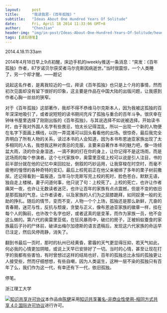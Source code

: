 ```yaml
---
layout:     post
title:      "我读我思-《百年孤独》"
subtitle:   "Ideas About One Hundred Years Of Solitude"
date:       Fri, April 18 2014 11:33:06 GMT+8
author:     "ChenJian"
header-img: "img/in-post/Ideas-About-One-Hundred-Years-Of-Solitude/head_blog.jpg"
tags: [读后随笔]
---
```


2014.4.18.11:33am

2014年4月18日早上9点初醒，床边手机的iweekly推送一条消息：“突发：《百年孤独》作者，87岁诺贝尔获奖者马尔克斯因病逝世。”当时很震惊，一个人类睡了，另一个却才醒。——题记

说起这名作者，是离我较近的一位，拜读《百年孤独》也只是上个月的事情，然而初次见面却没有留下很好的印象，这主要是作品在中国大陆的出版问题，让我感到作者心胸一丝丝的狭窄。

对于《百年孤独》这部著作，我却不得不恭维马尔克斯本人，因为我被这孤独的百年深深地吸引了，或者说短短的读书期间充斥了孤独与重合的百年斗争。很庆幸在钟味书屋里选择了刚刚出版的《百年孤独》，与其说选择不如说被选择。开始读书时，由于我对外国人名字有些畏忌，怕太长记得混乱，所以一出现一个新的人物便在名字下面画上横线，以防一弄混淆可以回头看看他的出场。很惊奇，最后我完全弄明白了所有人物的关系，读过本书的人会知道，因为本书布恩迪亚家族出现了太多相同的人名，我想我这种对畏忌的克服，主要来自著作本书的魅力吧，像一场倾盆大雨，浇的你全身湿透，一滴不剩的打在你的身上，让你记得不是这场雨，而是这场雨的每个参演者。这个七代家族中，奥雷里亚偌上校可以说是引人注目，书的前半部分就在他的记忆中来回拉扯，倒叙的巧妙运用，让我穿梭在时空时，而毫不疲倦的憧憬的各种奇特的变幻，最后上校死前正在他父亲被绑了多年的栗子树前撒尿。还记得看到一篇报道，当年马尔克斯写完上校的死时，脸色苍白，默默无语，独自走上楼梯，妻子问道何事，他只说了句：上校死了。上校的死亡，也许让作者痛哭一夜，也许让无数读者迷茫，也许让百年的家族有点点震撼，但是不变的依旧是那孤独的气息，让作者读者，以及家族的人们为之屈膝跪拜，如同奴隶一般的无助的挣扎。随后的情节，变而不变，人物一个个上场，孤独还是那么新鲜，亢奋的青春期，迷茫与性，反抗与颓废，贪婪与正义，像布恩迪亚家族的徽章一样，挂在每个人的胸前，也许改个名字也好，或者这真的是变革，而作为家族一员，他不会这么做的。第六代的奥雷里亚偌，在狂风暴雨中，破烂的房子，正被蚂蚁蚕食的家族最后子孙的尸体前，破译出梅尔加德斯的语言遗稿后，发现这六代家族的命运早已注定，然后风停雨静，消失了。

翻到书最后一页时，那时的杭州已经黄昏，雾霾的天气更显得压抑，若天气如此，何必我的心情更加阴暗，或说上天早已安排好了一切。当时的心情，甚至让现在打字的我都有些害怕，有时曾想过这样的结局也好，百年的孤独总比永恒的孤独更让人接受些，然而仔细想想，有些自嘲，因为人类诞生，这种一层不染的孤独只有百年了么，我们作为这一代，有幸还有下一代，依旧孤独。

停笔。

浙江理工大学

<a rel="license" href="http://creativecommons.org/licenses/by-nc-sa/4.0/"><img alt="知识共享许可协议" style="border-width:0" src="https://i.creativecommons.org/l/by-nc-sa/4.0/88x31.png" /></a>本作品由<a xmlns:cc="http://creativecommons.org/ns#" href="https://o-my-chenjian.com/2014/04/18/Ideas-About-One-Hundred-Years-Of-Solitude/" property="cc:attributionName" rel="cc:attributionURL">陈健</a>采用<a rel="license" href="http://creativecommons.org/licenses/by-nc-sa/4.0/">知识共享署名-非商业性使用-相同方式共享 4.0 国际许可协议</a>进行许可。